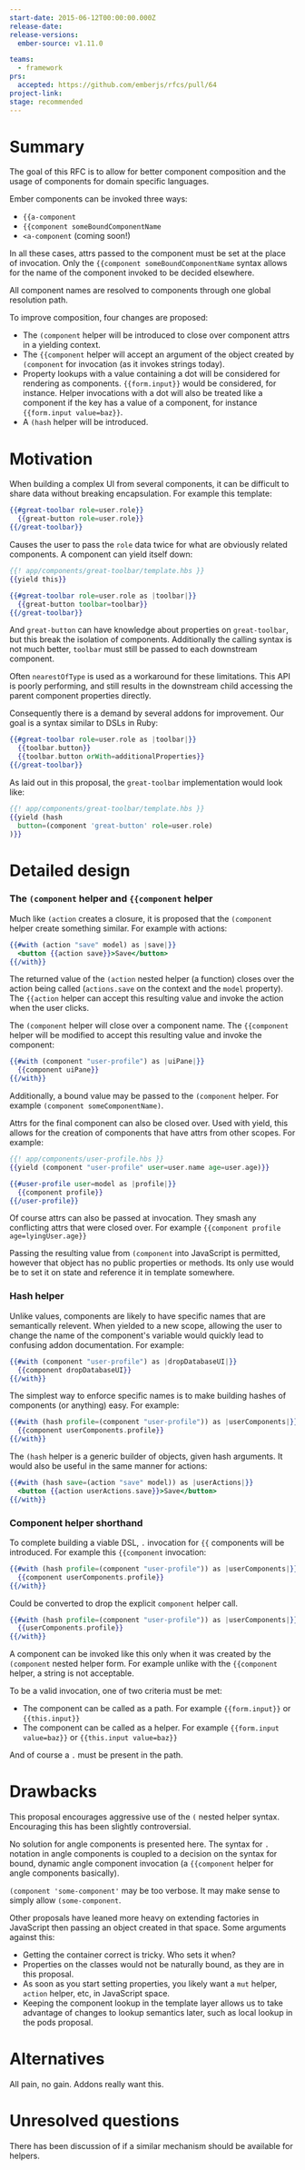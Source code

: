 ```yaml
---
start-date: 2015-06-12T00:00:00.000Z
release-date:
release-versions: 
  ember-source: v1.11.0

teams: 
  - framework
prs:
  accepted: https://github.com/emberjs/rfcs/pull/64
project-link: 
stage: recommended
---
```


# Summary

The goal of this RFC is to allow for better component composition and the
usage of components for domain specific languages.

Ember components can be invoked three ways:

* `{{a-component`
* `{{component someBoundComponentName`
* `<a-component` (coming soon!)

In all these cases, attrs passed to the component must be set at the place of
invocation. Only the `{{component someBoundComponentName` syntax allows for the name
of the component invoked to be decided elsewhere.

All component names are resolved to components through one global resolution
path.

To improve composition, four changes are proposed:

* The `(component` helper will be introduced to close over component attrs in
  a yielding context.
* The `{{component` helper will accept an argument of the object created by
  `(component` for invocation (as it invokes strings today).
* Property lookups with a value containing a dot will be considered for
  rendering as components. `{{form.input}}` would be considered, for instance.
  Helper invocations with a dot will also be treated like a component if the
  key has a value of a component, for instance `{{form.input value=baz}}`.
* A `(hash` helper will be introduced.

# Motivation

When building a complex UI from several components, it can be difficult to
share data without breaking encapsulation. For example this template:

```hbs
{{#great-toolbar role=user.role}}
  {{great-button role=user.role}}
{{/great-toolbar}}
```

Causes the user to pass the `role` data twice for what are obviously related
components. A component can yield itself down:

```hbs
{{! app/components/great-toolbar/template.hbs }}
{{yield this}}
```

```hbs
{{#great-toolbar role=user.role as |toolbar|}}
  {{great-button toolbar=toolbar}}
{{/great-toolbar}}
```

And `great-button` can have knowledge about properties on `great-toolbar`, but
this break the isolation of components. Additionally the calling syntax is not
much better, `toolbar` must still be passed to each downstream component.

Often `nearestOfType` is used as a workaround for these limitations. This API
is poorly performing, and still results in the downstream child accessing the
parent component properties directly.

Consequently there is a demand by several addons for improvement. Our goal
is a syntax similar to DSLs in Ruby:

```hbs
{{#great-toolbar role=user.role as |toolbar|}}
  {{toolbar.button}}
  {{toolbar.button orWith=additionalProperties}}
{{/great-toolbar}}
```

As laid out in this proposal, the `great-toolbar` implementation would look
like:

```hbs
{{! app/components/great-toolbar/template.hbs }}
{{yield (hash
  button=(component 'great-button' role=user.role)
)}}
```

# Detailed design

### The `(component` helper and `{{component` helper

Much like `(action` creates a closure, it is proposed that the `(component`
helper create something similar. For example with actions:

```hbs
{{#with (action "save" model) as |save|}}
  <button {{action save}}>Save</button>
{{/with}}
```

The returned value of the `(action` nested helper (a function) closes over the
action being called (`actions.save` on the context and the `model` property).
The `{{action` helper can accept this resulting value and invoke the action
when the user clicks.

The `(component` helper will close over a component name. The
`{{component` helper will be modified to accept this resulting value and invoke
the component:

```hbs
{{#with (component "user-profile") as |uiPane|}}
  {{component uiPane}}
{{/with}}
```

Additionally, a bound value may be passed to the `(component` helper. For
example `(component someComponentName)`.

Attrs for the final component can also be closed over. Used with yield, this
allows for the creation of components that have attrs from other scopes. For
example:

```hbs
{{! app/components/user-profile.hbs }}
{{yield (component "user-profile" user=user.name age=user.age)}}
```

```hbs
{{#user-profile user=model as |profile|}}
  {{component profile}}
{{/user-profile}}
```

Of course attrs can also be passed at invocation. They smash any conflicting
attrs that were closed over. For example `{{component profile age=lyingUser.age}}`

Passing the resulting value from `(component` into JavaScript is permitted,
however that object has no public properties or methods. Its only use would
be to set it on state and reference it in template somewhere.

### Hash helper

Unlike values, components are likely to have specific names that are semantically
relevent. When yielded to a new scope, allowing the user to change the name
of the component's variable would quickly lead to confusing addon documentation.
For example:

```hbs
{{#with (component "user-profile") as |dropDatabaseUI|}}
  {{component dropDatabaseUI}}
{{/with}}
```

The simplest way to enforce specific names is to make building hashes
of components (or anything) easy. For example:

```hbs
{{#with (hash profile=(component "user-profile")) as |userComponents|}}
  {{component userComponents.profile}}
{{/with}}
```

The `(hash` helper is a generic builder of objects, given hash arguments. It
would also be useful in the same manner for actions:

```hbs
{{#with (hash save=(action "save" model)) as |userActions|}}
  <button {{action userActions.save}}>Save</button>
{{/with}}
```

### Component helper shorthand

To complete building a viable DSL, `.` invocation for `{{` components will be
introduced. For example this `{{component` invocation:

```hbs
{{#with (hash profile=(component "user-profile")) as |userComponents|}}
  {{component userComponents.profile}}
{{/with}}
```

Could be converted to drop the explicit `component` helper call.

```hbs
{{#with (hash profile=(component "user-profile")) as |userComponents|}}
  {{userComponents.profile}}
{{/with}}
```

A component can be invoked like this only when it was created by the
`(component` nested helper form. For example unlike with the `{{component`
helper, a string is not acceptable.

To be a valid invocation, one of two criteria must be met:

* The component can be called as a path. For example `{{form.input}}` or `{{this.input}}`
* The component can be called as a helper. For example `{{form.input value=baz}}` or `{{this.input value=baz}}`

And of course a `.` must be present in the path.

# Drawbacks

This proposal encourages aggressive use of the `(` nested helper syntax.
Encouraging this has been slightly controversial.

No solution for angle components is presented here. The syntax for `.`
notation in angle components is coupled to a decision on the syntax for
bound, dynamic angle component invocation (a `{{component` helper for angle
components basically).

`(component 'some-component'` may be too verbose. It may make sense to simply
allow `(some-component`.

Other proposals have leaned more heavy on extending factories in JavaScript
then passing an object created in that space. Some arguments against this:

* Getting the container correct is tricky. Who sets it when?
* Properties on the classes would not be naturally bound, as they are in this proposal.
* As soon as you start setting properties, you likely want a `mut` helper,
  `action` helper, etc, in JavaScript space.
* Keeping the component lookup in the template layer allows us to take advantage
  of changes to lookup semantics later, such as local lookup in the pods
  proposal.

# Alternatives

All pain, no gain. Addons really want this.

# Unresolved questions

There has been discussion of if a similar mechanism should be available for
helpers.
